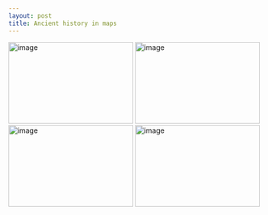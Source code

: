 ```yaml
---
layout: post
title: Ancient history in maps
---
```






<IMG SRC="http://albter.eu5.org/images/i-e.jpg" width="247" height="162" ALT="image">
<IMG SRC="http://albter.eu5.org/images/1034-004-281C6F0D.jpeg" width="247" height="162" ALT="image">
<IMG SRC="http://albter.eu5.org/images/dialects.jpg" width="247" height="162" ALT="image">
<IMG SRC="http://albter.eu5.org/images/1033-004-756041AF.jpeg" width="247" height="162" ALT="image">
